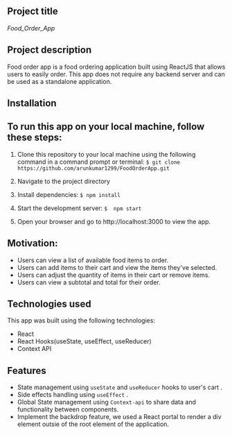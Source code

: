 ## Project title
<i>Food_Order_App</i>

## Project description

Food order app is a food ordering application built using ReactJS that allows users to easily order. 
This app does not require any backend server and can be used as a standalone application.

## Installation
##   To run this app on your local machine, follow these steps:
 1.  Clone this repository to your local machine using the following command in a command prompt or terminal:
 `$ git clone https://github.com/arunkumar1299/FoodOrderApp.git`
 
 2.  Navigate to the project directory 
 3.  Install dependencies:
 `$ npm install`
 4.  Start the development server:
`$  npm start` 
5. Open your browser and go to http://localhost:3000 to view the app.

## Motivation:
- Users can view a list of available food items to order.
- Users can add items to their cart and view the items they've selected.
- Users can adjust the quantity of items in their cart or remove items.
- Users can view a subtotal and total for their order.

 ## Technologies used 
 This app was built using the following technologies:
 - React
 - React Hooks(useState, useEffect, useReducer)
 - Context API
 
 ## Features 
 - State management using `useState` and `useReducer` hooks to user's cart .
 - Side effects handling using `useEffect` .
 - Global State management using `Context-api` to share data and functionality between components.
 - Implement the backdrop feature, we used a React portal to render a div element outsie of the root element of the application.
